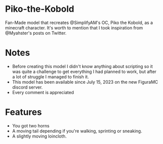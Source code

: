 # Piko-the-Kobold
Fan-Made model that recreates @SimplifyAM's OC, Piko the Kobold, as a minecraft character.
It's worth to mention that I took inspiration from @Myahster's posts on Twitter.

# Notes
- Before creating this model I didn't know anything about scripting so it was quite a challenge to get everything I had planned to work, but after a lot of struggle I managed to finish it.
- This model has been available since July 15, 2023 on the new FiguraMC discord server.
- Every comment is appreciated

# Features
* You got two horns
* A moving tail depending if you're walking, sprinting or sneaking.
* A slightly moving loincloth.
